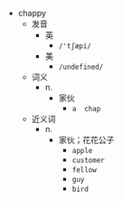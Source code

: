 - chappy
  - 发音
    - 英
      - `/'tʃæpi/`
    - 美
      - `/undefined/`
  - 词义
    - n.
      - 家伙
        - `a  chap `
  - 近义词
    - n.
      - 家伙；花花公子
        - `apple`
        - `customer`
        - `fellow`
        - `guy`
        - `bird`
